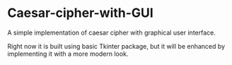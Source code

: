 # Caesar-cipher-with-GUI
 A simple implementation of caesar cipher with graphical user interface.
 
 Right now it is built using basic Tkinter package, but it will be enhanced by implementing it with a more modern look.
